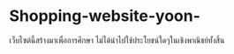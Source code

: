 # Shopping-website-yoon-
เว็บไซต์นี้สร้างมาเพื่อการศึกษา ไม่ได้นำไปใช้ประโยชน์ใดๆในเชิงพาณิชย์ทั้งสิ้น
